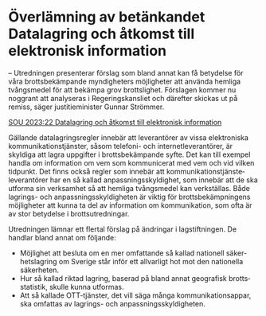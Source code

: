 # Överlämning av betänkandet Datalagring och åtkomst till elektronisk information

– Utredningen presenterar förslag som bland annat kan få betydelse för våra brotts­bekämpande myndig­heters möjlig­heter att använda hemliga tvångs­medel för att bekämpa grov brotts­lighet. Förslagen kommer nu noggrant att analy­seras i Regerings­kansliet och därefter skickas ut på remiss, säger justitie­minister Gunnar Strömmer.

[SOU 2023:22 Datalagring och åtkomst till elektronisk information](/rattsliga-dokument/statens-offentliga-utredningar/2023/05/sou-202322/ "SOU 2023:22")

Gällande data­lagrings­regler innebär att leveran­törer av vissa elektro­niska kommu­nikations­tjänster, såsom telefoni\- och internet­leveran­törer, är skyldiga att lagra uppgifter i brotts­bekämpande syfte. Det kan till exempel handla om information om vem som kommu­nicerat med vem och vid vilken tidpunkt. Det finns också regler som innebär att kommu­nikations­tjänste­leveran­törer har en så kallad anpass­nings­skyldighet, som innebär att de ska utforma sin verk­samhet så att hemliga tvångs­medel kan verk­ställas. Både lagrings\- och anpass­nings­skyldig­heten är viktig för brotts­bekämp­ningens möjlig­heter att kunna ta del av information om kommu­nikation, som ofta är av stor betydelse i brotts­utredningar.

Utredningen lämnar ett flertal förslag på ändringar i lag­stiftningen. De handlar bland annat om följande:

* Möjlighet att besluta om en mer omfat­tande så kallad nationell säker­hets­lagring om Sverige står inför ett allvarligt hot mot den natio­nella säkerheten.
* Hur så kallad riktad lagring, baserad på bland annat geografisk brotts­statistik, skulle kunna utformas.
* Att så kallade OTT\-tjänster, det vill säga många kommu­nikations­appar, ska omfattas av lagrings\- och anpass­nings­skyldigheten.
